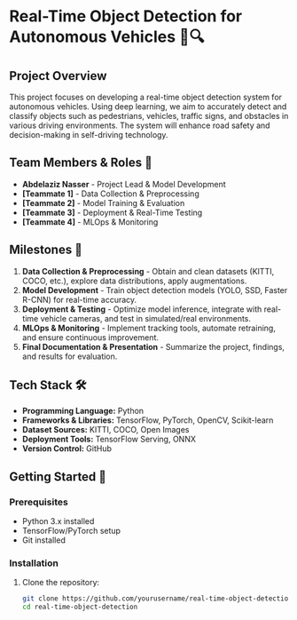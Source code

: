 # Real-Time Object Detection for Autonomous Vehicles 🚗🔍  

## Project Overview  
This project focuses on developing a real-time object detection system for autonomous vehicles. Using deep learning, we aim to accurately detect and classify objects such as pedestrians, vehicles, traffic signs, and obstacles in various driving environments. The system will enhance road safety and decision-making in self-driving technology.  

## Team Members & Roles 👥  
- **Abdelaziz Nasser** - Project Lead & Model Development  
- **[Teammate 1]** - Data Collection & Preprocessing  
- **[Teammate 2]** - Model Training & Evaluation  
- **[Teammate 3]** - Deployment & Real-Time Testing  
- **[Teammate 4]** - MLOps & Monitoring  

## Milestones 📌  
1. **Data Collection & Preprocessing** - Obtain and clean datasets (KITTI, COCO, etc.), explore data distributions, apply augmentations.  
2. **Model Development** - Train object detection models (YOLO, SSD, Faster R-CNN) for real-time accuracy.  
3. **Deployment & Testing** - Optimize model inference, integrate with real-time vehicle cameras, and test in simulated/real environments.  
4. **MLOps & Monitoring** - Implement tracking tools, automate retraining, and ensure continuous improvement.  
5. **Final Documentation & Presentation** - Summarize the project, findings, and results for evaluation.  

## Tech Stack 🛠️  
- **Programming Language:** Python  
- **Frameworks & Libraries:** TensorFlow, PyTorch, OpenCV, Scikit-learn  
- **Dataset Sources:** KITTI, COCO, Open Images  
- **Deployment Tools:** TensorFlow Serving, ONNX  
- **Version Control:** GitHub  

## Getting Started 🚀  
### Prerequisites  
- Python 3.x installed  
- TensorFlow/PyTorch setup  
- Git installed  

### Installation  
1. Clone the repository:  
   ```sh
   git clone https://github.com/yourusername/real-time-object-detection.git
   cd real-time-object-detection
